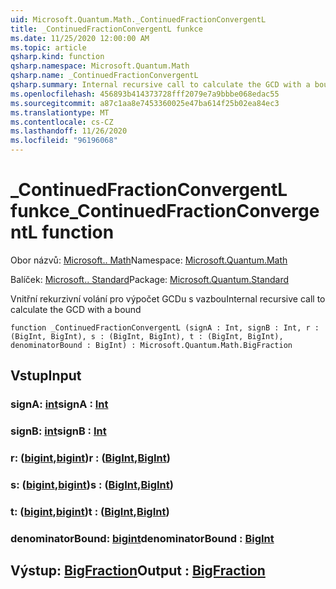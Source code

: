 ```yaml
---
uid: Microsoft.Quantum.Math._ContinuedFractionConvergentL
title: _ContinuedFractionConvergentL funkce
ms.date: 11/25/2020 12:00:00 AM
ms.topic: article
qsharp.kind: function
qsharp.namespace: Microsoft.Quantum.Math
qsharp.name: _ContinuedFractionConvergentL
qsharp.summary: Internal recursive call to calculate the GCD with a bound
ms.openlocfilehash: 456893b414373728fff2079e7a9bbbe068edac55
ms.sourcegitcommit: a87c1aa8e7453360025e47ba614f25b02ea84ec3
ms.translationtype: MT
ms.contentlocale: cs-CZ
ms.lasthandoff: 11/26/2020
ms.locfileid: "96196068"
---
```

# <a name="_continuedfractionconvergentl-function"></a><span data-ttu-id="eb996-102">_ContinuedFractionConvergentL funkce</span><span class="sxs-lookup"><span data-stu-id="eb996-102">_ContinuedFractionConvergentL function</span></span>

<span data-ttu-id="eb996-103">Obor názvů: [Microsoft.. Math](xref:Microsoft.Quantum.Math)</span><span class="sxs-lookup"><span data-stu-id="eb996-103">Namespace: [Microsoft.Quantum.Math](xref:Microsoft.Quantum.Math)</span></span>

<span data-ttu-id="eb996-104">Balíček: [Microsoft.. Standard](https://nuget.org/packages/Microsoft.Quantum.Standard)</span><span class="sxs-lookup"><span data-stu-id="eb996-104">Package: [Microsoft.Quantum.Standard](https://nuget.org/packages/Microsoft.Quantum.Standard)</span></span>


<span data-ttu-id="eb996-105">Vnitřní rekurzivní volání pro výpočet GCDu s vazbou</span><span class="sxs-lookup"><span data-stu-id="eb996-105">Internal recursive call to calculate the GCD with a bound</span></span>

```qsharp
function _ContinuedFractionConvergentL (signA : Int, signB : Int, r : (BigInt, BigInt), s : (BigInt, BigInt), t : (BigInt, BigInt), denominatorBound : BigInt) : Microsoft.Quantum.Math.BigFraction
```


## <a name="input"></a><span data-ttu-id="eb996-106">Vstup</span><span class="sxs-lookup"><span data-stu-id="eb996-106">Input</span></span>

### <a name="signa--int"></a><span data-ttu-id="eb996-107">signA: [int](xref:microsoft.quantum.lang-ref.int)</span><span class="sxs-lookup"><span data-stu-id="eb996-107">signA : [Int](xref:microsoft.quantum.lang-ref.int)</span></span>




### <a name="signb--int"></a><span data-ttu-id="eb996-108">signB: [int](xref:microsoft.quantum.lang-ref.int)</span><span class="sxs-lookup"><span data-stu-id="eb996-108">signB : [Int](xref:microsoft.quantum.lang-ref.int)</span></span>




### <a name="r--bigintbigint"></a><span data-ttu-id="eb996-109">r: ([bigint](xref:microsoft.quantum.lang-ref.bigint),[bigint](xref:microsoft.quantum.lang-ref.bigint))</span><span class="sxs-lookup"><span data-stu-id="eb996-109">r : ([BigInt](xref:microsoft.quantum.lang-ref.bigint),[BigInt](xref:microsoft.quantum.lang-ref.bigint))</span></span>




### <a name="s--bigintbigint"></a><span data-ttu-id="eb996-110">s: ([bigint](xref:microsoft.quantum.lang-ref.bigint),[bigint](xref:microsoft.quantum.lang-ref.bigint))</span><span class="sxs-lookup"><span data-stu-id="eb996-110">s : ([BigInt](xref:microsoft.quantum.lang-ref.bigint),[BigInt](xref:microsoft.quantum.lang-ref.bigint))</span></span>




### <a name="t--bigintbigint"></a><span data-ttu-id="eb996-111">t: ([bigint](xref:microsoft.quantum.lang-ref.bigint),[bigint](xref:microsoft.quantum.lang-ref.bigint))</span><span class="sxs-lookup"><span data-stu-id="eb996-111">t : ([BigInt](xref:microsoft.quantum.lang-ref.bigint),[BigInt](xref:microsoft.quantum.lang-ref.bigint))</span></span>




### <a name="denominatorbound--bigint"></a><span data-ttu-id="eb996-112">denominatorBound: [bigint](xref:microsoft.quantum.lang-ref.bigint)</span><span class="sxs-lookup"><span data-stu-id="eb996-112">denominatorBound : [BigInt](xref:microsoft.quantum.lang-ref.bigint)</span></span>





## <a name="output--bigfraction"></a><span data-ttu-id="eb996-113">Výstup: [BigFraction](xref:Microsoft.Quantum.Math.BigFraction)</span><span class="sxs-lookup"><span data-stu-id="eb996-113">Output : [BigFraction](xref:Microsoft.Quantum.Math.BigFraction)</span></span>

